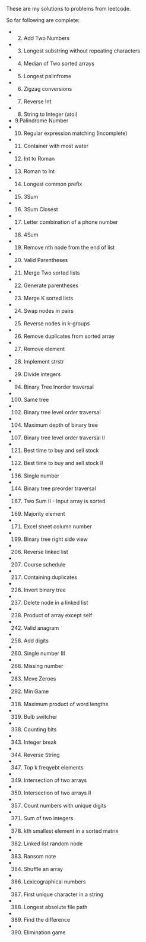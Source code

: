 These are my solutions to problems from leetcode.

So far following are complete:
* 2. Add Two Numbers
* 3. Longest substring without repeating characters
* 4. Median of Two sorted arrays
* 5. Longest palinfrome
* 6. Zigzag conversions
* 7. Reverse Int
* 8. String to Integer (atoi)
* 9.Palindrome Number
* 10. Regular expression matching (Incomplete)
* 11. Container with most water
* 12. Int to Roman
* 13. Roman to Int
* 14. Longest common prefix
* 15. 3Sum
* 16. 3Sum Closest
* 17. Letter combination of a phone number
* 18. 4Sum
* 19. Remove nth node from the end of list
* 20. Valid Parentheses
* 21. Merge Two sorted lists
* 22. Generate parentheses
* 23. Merge K sorted lists
* 24. Swap nodes in pairs
* 25. Reverse nodes in k-groups
* 26. Remove duplicates from sorted array
* 27. Remove element
* 28. Implement strstr
* 29. Divide integers
* 94. Binary Tree Inorder traversal
* 100. Same tree
* 102. Binary tree level order traversal
* 104. Maximum depth of binary tree
* 107. Binary tree level order traversal II
* 121. Best time to buy and sell stock
* 122. Best time to buy and sell stock II
* 136. Single number
* 144. Binary tree preorder traversal
* 167. Two Sum II - Input array is sorted
* 169. Majority element
* 171. Excel sheet column number
* 199. Binary tree right side view
* 206. Reverse linked list
* 207. Course schedule
* 217. Containing duplicates
* 226. Invert binary tree
* 237. Delete node in a linked list
* 238. Product of array except self
* 242. Valid anagram
* 258. Add digits
* 260. Single number III
* 268. Missing number
* 283. Move Zeroes
* 292. Min Game
* 318. Maximum product of word lengths
* 319. Bulb switcher
* 338. Counting bits
* 343. Integer break
* 344. Reverse String
* 347. Top k freqyebt elements
* 349. Intersection of two arrays
* 350. Intersection of two arrays II
* 357. Count numbers with unique digits
* 371. Sum of two integers
* 378. kth smallest element in a sorted matrix
* 382. Linked list random node
* 383. Ransom note
* 384. Shuffle an array
* 386. Lexicographical numbers
* 387. First unique character in a string
* 388. Longest absolute file path
* 389. Find the difference
* 390. Elimination game